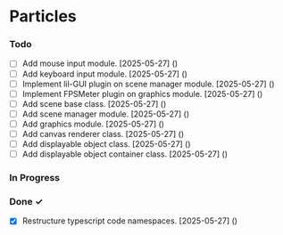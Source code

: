 # Particles

### Todo

- [ ] Add mouse input module. [2025-05-27] ()  
- [ ] Add keyboard input module. [2025-05-27] ()  
- [ ] Implement lil-GUI plugin on scene manager module. [2025-05-27] ()  
- [ ] Implement FPSMeter plugin on graphics module. [2025-05-27] ()  
- [ ] Add scene base class. [2025-05-27] ()  
- [ ] Add scene manager module. [2025-05-27] ()  
- [ ] Add graphics module. [2025-05-27] ()  
- [ ] Add canvas renderer class. [2025-05-27] ()  
- [ ] Add displayable object class. [2025-05-27] ()  
- [ ] Add displayable object container class. [2025-05-27] ()  

### In Progress


### Done ✓

- [x] Restructure typescript code namespaces. [2025-05-27] ()  

